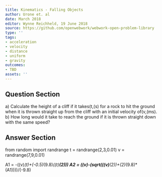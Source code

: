 ```yaml
---
title: Kinematics - Falling Objects
author: Urone et. al
date: March 2018
editor: Wynne Reichheld, 19 June 2018
source: https://github.com/openwebwork/webwork-open-problem-library
type: ''
tags:
- acceleration
- velocity
- distance
- uniform
- gravity
outcomes:
- TBD
assets: ''
---
```


## Question Section 

a) Calculate the height of a cliff if it takes(t,(s) for a rock to hit the ground when it is thrown straight up from the cliff with an initial velocity of(v,(ms).
b) How long would it take to reach the ground if it is thrown straight down with the same speed?

## Answer Section

from random import randrange
t = randrange(2,3,0.01)
v = randrange(7,9,0.01)

A1 = -((v)*(t)+(-0.5)*(9.8)*((t)**(2)))
A2 = ((v)-(sqrt(((v)**(2))+(2)*(9.8)*(A1))))/(-9.8)